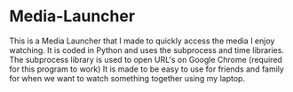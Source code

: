 # Media-Launcher
This is a Media Launcher that I made to quickly access the media I enjoy watching.
It is coded in Python and uses the subprocess and time libraries.
The subprocess library is used to open URL's on Google Chrome (required for this program to work)
It is made to be easy to use for friends and family for when we want to watch something together using my laptop.
